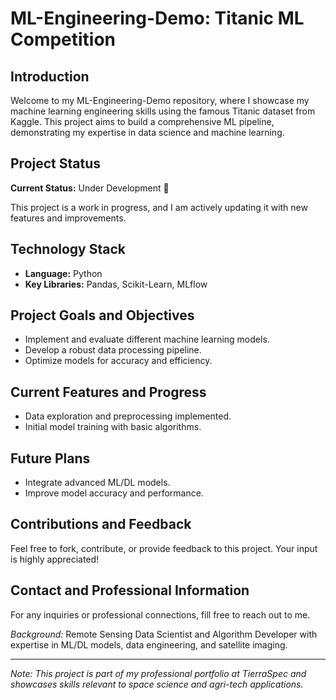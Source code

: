 # ML-Engineering-Demo: Titanic ML Competition

## Introduction
Welcome to my ML-Engineering-Demo repository, where I showcase my machine learning engineering skills using the famous Titanic dataset from Kaggle. This project aims to build a comprehensive ML pipeline, demonstrating my expertise in data science and machine learning.

## Project Status
**Current Status:** Under Development 🚧

This project is a work in progress, and I am actively updating it with new features and improvements.

## Technology Stack
- **Language:** Python
- **Key Libraries:** Pandas, Scikit-Learn, MLflow

## Project Goals and Objectives
- Implement and evaluate different machine learning models.
- Develop a robust data processing pipeline.
- Optimize models for accuracy and efficiency.

## Current Features and Progress
- Data exploration and preprocessing implemented.
- Initial model training with basic algorithms.

## Future Plans
- Integrate advanced ML/DL models.
- Improve model accuracy and performance.

## Contributions and Feedback
Feel free to fork, contribute, or provide feedback to this project. Your input is highly appreciated!

## Contact and Professional Information
For any inquiries or professional connections, fill free to reach out to me.

*Background:* Remote Sensing Data Scientist and Algorithm Developer with expertise in ML/DL models, data engineering, and satellite imaging.

---

*Note: This project is part of my professional portfolio at TierraSpec and showcases skills relevant to space science and agri-tech applications.*
